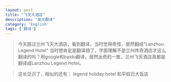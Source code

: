 ```yaml
---
layout: post
title: "飞天大酒店"
description: "英文翻译"
category: 'English' 
tags: ['翻译']
---
```


>    今天路过兰州飞天大酒店，看到翻译，当时觉得奇怪，居然翻成“Lanzhou Legend Hotel” 当时想肯定是翻译错了，字面理解不是兰州传奇酒店才这么翻译的吗？用google和baidu翻译，居然出奇的一致，兰州飞天酒店真都是翻译成Lanzhou Legend Hotel。

<!--more-->

> 这长见识了，相似的还有：
legend holiday hotel    和平假日大饭店

